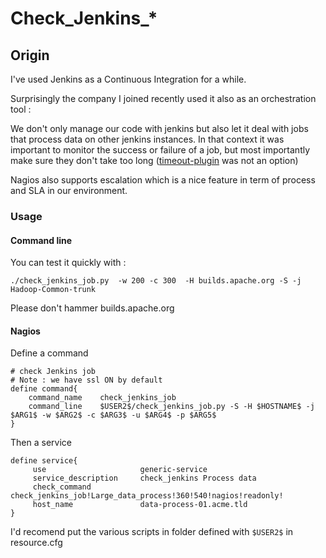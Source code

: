 Check\_Jenkins\_*
================

Origin
-------

I've used Jenkins as a Continuous Integration for a while.

Surprisingly the company I joined recently used it also as an orchestration tool :

We don't only manage our code with jenkins but also let it deal with jobs that process data on other jenkins instances. In that context it was important to monitor
the success or failure of a job, but most importantly make sure they don't take too long ([timeout-plugin](https://wiki.jenkins-ci.org/display/JENKINS/Build-timeout+Plugin) was not an option)

Nagios also supports escalation which is a nice feature in term of process and SLA in our environment.



### Usage

#### Command line

You can test it quickly with :

    ./check_jenkins_job.py  -w 200 -c 300  -H builds.apache.org -S -j  Hadoop-Common-trunk 


Please don't hammer builds.apache.org

#### Nagios    

Define a command 

    # check Jenkins job 
    # Note : we have ssl ON by default
    define command{
        command_name    check_jenkins_job
        command_line    $USER2$/check_jenkins_job.py -S -H $HOSTNAME$ -j $ARG1$ -w $ARG2$ -c $ARG3$ -u $ARG4$ -p $ARG5$ 
    }

Then a service

    define service{
         use                     generic-service
         service_description     check_jenkins Process data
         check_command           check_jenkins_job!Large_data_process!360!540!nagios!readonly!
         host_name               data-process-01.acme.tld
    }


I'd recomend put the various scripts in folder defined with `$USER2$` in resource.cfg



